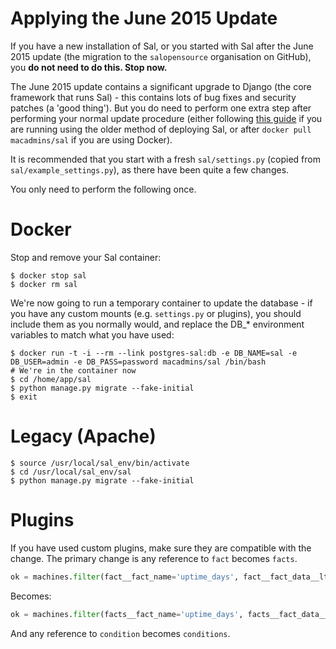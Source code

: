 Applying the June 2015 Update
======================

If you have a new installation of Sal, or you started with Sal after the June 2015 update (the migration to the ``salopensource`` organisation on GitHub), you **do not need to do this. Stop now.**

The June 2015 update contains a significant upgrade to Django (the core framework that runs Sal) - this contains lots of bug fixes and security patches (a 'good thing'). But you do need to perform one extra step after performing your normal update procedure (either following [this guide](https://github.com/salopensource/sal/blob/master/docs/Upgrading_on_Ubuntu_12.md) if you are running using the older method of deploying Sal, or after ``docker pull macadmins/sal`` if you are using Docker).

It is recommended that you start with a fresh ``sal/settings.py`` (copied from ``sal/example_settings.py``), as there have been quite a few changes.

You only need to perform the following once.

# Docker

Stop and remove your Sal container:

```
$ docker stop sal
$ docker rm sal
```

We're now going to run a temporary container to update the database - if you have any custom mounts (e.g. ``settings.py`` or plugins), you should include them as you normally would, and replace the DB_* environment variables to match what you have used:

```
$ docker run -t -i --rm --link postgres-sal:db -e DB_NAME=sal -e DB_USER=admin -e DB_PASS=password macadmins/sal /bin/bash
# We're in the container now
$ cd /home/app/sal
$ python manage.py migrate --fake-initial
$ exit
```

# Legacy (Apache)

```
$ source /usr/local/sal_env/bin/activate
$ cd /usr/local/sal_env/sal
$ python manage.py migrate --fake-initial
```

# Plugins

If you have used custom plugins, make sure they are compatible with the change. The primary change is any reference to ``fact`` becomes ``facts``.

``` python
ok = machines.filter(fact__fact_name='uptime_days', fact__fact_data__lte=1).count()
```

Becomes:

``` python
ok = machines.filter(facts__fact_name='uptime_days', facts__fact_data__lte=1).count()
```

And any reference to ``condition`` becomes ``conditions``.
